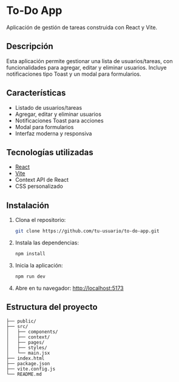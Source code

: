 # To-Do App

Aplicación de gestión de tareas construida con React y Vite.

## Descripción

Esta aplicación permite gestionar una lista de usuarios/tareas, con funcionalidades para agregar, editar y eliminar usuarios. Incluye notificaciones tipo Toast y un modal para formularios.

## Características

- Listado de usuarios/tareas
- Agregar, editar y eliminar usuarios
- Notificaciones Toast para acciones
- Modal para formularios
- Interfaz moderna y responsiva

## Tecnologías utilizadas

- [React](https://react.dev/)
- [Vite](https://vitejs.dev/)
- Context API de React
- CSS personalizado

## Instalación

1. Clona el repositorio:
   ```bash
   git clone https://github.com/tu-usuario/to-do-app.git
   ```
2. Instala las dependencias:
   ```bash
   npm install
   ```
3. Inicia la aplicación:
   ```bash
   npm run dev
   ```
4. Abre en tu navegador: [http://localhost:5173](http://localhost:5173)

## Estructura del proyecto

```
├── public/
├── src/
│   ├── components/
│   ├── context/
│   ├── pages/
│   ├── styles/
│   └── main.jsx
├── index.html
├── package.json
├── vite.config.js
└── README.md
```
